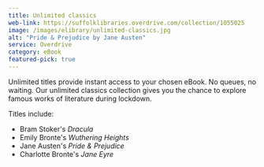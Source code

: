 ```yaml
---
title: Unlimited classics
web-link: https://suffolklibraries.overdrive.com/collection/1055025
image: /images/elibrary/unlimited-classics.jpg
alt: "Pride & Prejudice by Jane Austen"
service: Overdrive
category: eBook
featured-pick: true
---
```


Unlimited titles provide instant access to your chosen eBook. No queues, no waiting. Our unlimited classics collection gives you the chance to explore famous works of literature during lockdown.

Titles include:

- Bram Stoker's <cite>Dracula</cite>
- Emily Bronte's <cite>Wuthering Heights</cite>
- Jane Austen's <cite>Pride & Prejudice</cite>
- Charlotte Bronte's <cite>Jane Eyre</cite>
